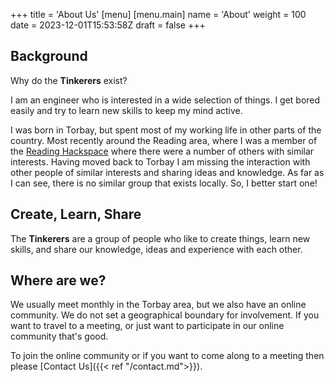+++
title = 'About Us'
[menu]
  [menu.main]
  name = 'About'
  weight = 100
date = 2023-12-01T15:53:58Z
draft = false
+++

## Background

Why do the **Tinkerers** exist?  

I am an engineer who is interested in a wide selection of things.  I get bored easily and try to learn new skills to keep my mind active.

I was born in Torbay, but spent most of my working life in other parts of the country.  Most recently around the Reading area, where I was a member of the [Reading Hackspace](https://rlab.org) where there were a number of others with similar interests.  Having moved back to Torbay I am missing the interaction with other people of similar interests and sharing ideas and knowledge.  As far as I can see, there is no similar group that exists locally.  So, I better start one!

## Create, Learn, Share

The **Tinkerers** are a group of people who like to create things, learn new skills, and share our knowledge, ideas and experience with each other.

## Where are we?

We usually meet monthly in the Torbay area, but we also have an online community.  We do not set a geographical boundary for involvement.  If you want to travel to a meeting, or just want to participate in our online community that's good.

To join the online community or if you want to come along to a meeting then please [Contact Us]({{< ref "/contact.md">}}).